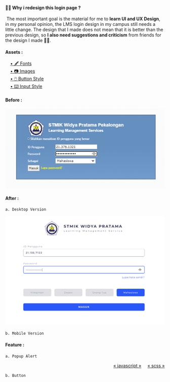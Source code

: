 <h4>💁‍♂️ Why i redesign this login page ?</h4>

<p>
    &nbsp;The most important goal is the material for me to <b>learn UI and UX Design</b>, in my personal opinion, the LMS login design in my campus still needs a little change. The design that I made does not mean that it is better than the previous design, so <b>I also need suggestions and criticism</b> from friends for the design I made 🙇‍♂️.
</p>

<h4>Assets :</h4>
&nbsp;&nbsp;&nbsp; <a href="./app/fonts">• 🖋️ Fonts</a> <br>
&nbsp;&nbsp;&nbsp; <a href="./app/images">• 📷 Images</a> <br>
&nbsp;&nbsp;&nbsp; <a href="./public/scss/component/_button_style.scss">• 🖱️ Button Style</a> <br>
&nbsp;&nbsp;&nbsp; <a href="./public/scss/component/_input_style.scss">• ⌨️  Input Style</a> <br>

<h4>Before :</h4>

<img src="app/images/ss-before.png"></img>

<h4>After :</h4>

    a. Desktop Version

<img src="./app/images/ss-after-desktop.png"></img>

    b. Mobile Version

<h4>Feature :</h4>

    a. Popup Alert

<p align="end">
    <a href="./public/js/class/Alert.js">« javascript »</a> 
    &nbsp;&nbsp;&nbsp;
    <a href="./public/scss/component/_popup_alert.scss">« scss »</a>
</p>

    b. Button
